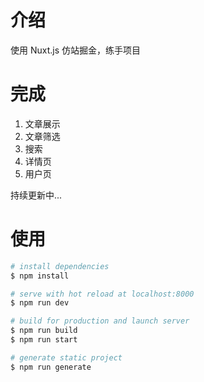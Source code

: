 # 介绍

使用 Nuxt.js 仿站掘金，练手项目

# 完成
1. 文章展示
2. 文章筛选
3. 搜索
4. 详情页
5. 用户页

持续更新中...

# 使用

``` bash
# install dependencies
$ npm install

# serve with hot reload at localhost:8000
$ npm run dev

# build for production and launch server
$ npm run build
$ npm run start

# generate static project
$ npm run generate
```
